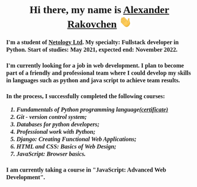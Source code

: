 <font face="Times New Roman">
<h1 align="center">Hi there, my name is <a href="" target="_blank">Alexander Rakovchen</a> 
<img src="Hi.gif" height="32"/></h1>
<h3>I'm a student of <a href="https://netology.ru/">Netology Ltd</a>. My specialty: Fullstack developer in Python. Start of studies: May 2021, expected end: November 2022.</h3>
<h3>I'm currently looking for a job in web development. I plan to become part of a friendly and professional team where I could develop my skills in languages such as python and java script to achieve team results.</h3>
<h3>In the process, I successfully completed the following courses:
    <em>
        <ol>
            <li>Fundamentals of Python programming language<a href="certificate_py_basic.pdf">(certificate)</a></li>
            <li>Git - version control system;</li>
            <li>Databases for python developers;</li>
            <li>Professional work with Python;</li>
            <li>Django: Creating Functional Web Applications;</li>
            <li>HTML and CSS: Basics of Web Design;</li>
            <li>JavaScript: Browser basics.</li>        
    </em>
</h3>
<h3>I am currently taking a course in "JavaScript: Advanced Web Development".</h3>
</font>
